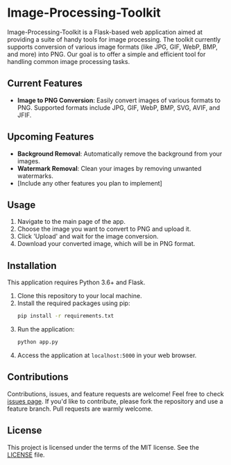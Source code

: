 # Image-Processing-Toolkit

Image-Processing-Toolkit is a Flask-based web application aimed at providing a suite of handy tools for image processing. The toolkit currently supports conversion of various image formats (like JPG, GIF, WebP, BMP, and more) into PNG. Our goal is to offer a simple and efficient tool for handling common image processing tasks.

## Current Features

- **Image to PNG Conversion**: Easily convert images of various formats to PNG. Supported formats include JPG, GIF, WebP, BMP, SVG, AVIF, and JFIF.

## Upcoming Features

- **Background Removal**: Automatically remove the background from your images.
- **Watermark Removal**: Clean your images by removing unwanted watermarks.
- [Include any other features you plan to implement]

## Usage

1. Navigate to the main page of the app.
2. Choose the image you want to convert to PNG and upload it.
3. Click 'Upload' and wait for the image conversion.
4. Download your converted image, which will be in PNG format.

## Installation

This application requires Python 3.6+ and Flask.

1. Clone this repository to your local machine.
2. Install the required packages using pip:
    ```bash
    pip install -r requirements.txt
    ```
3. Run the application:
    ```bash
    python app.py
    ```
4. Access the application at `localhost:5000` in your web browser.

## Contributions

Contributions, issues, and feature requests are welcome! Feel free to check [issues page](#). If you'd like to contribute, please fork the repository and use a feature branch. Pull requests are warmly welcome.

## License

This project is licensed under the terms of the MIT license. See the [LICENSE](#) file.

